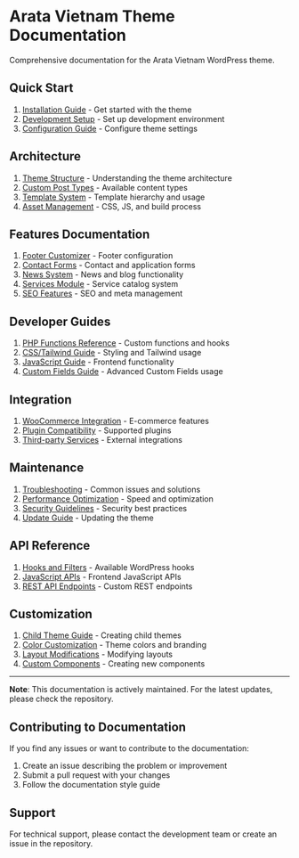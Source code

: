 # Arata Vietnam Theme Documentation

Comprehensive documentation for the Arata Vietnam WordPress theme.

## Quick Start

1. [Installation Guide](installation.md) - Get started with the theme
2. [Development Setup](development.md) - Set up development environment
3. [Configuration Guide](configuration.md) - Configure theme settings

## Architecture

1. [Theme Structure](theme-structure.md) - Understanding the theme architecture
2. [Custom Post Types](custom-post-types.md) - Available content types
3. [Template System](template-system.md) - Template hierarchy and usage
4. [Asset Management](asset-management.md) - CSS, JS, and build process

## Features Documentation

1. [Footer Customizer](footer-customizer-guide.md) - Footer configuration
2. [Contact Forms](contact-forms.md) - Contact and application forms
3. [News System](news-system.md) - News and blog functionality
4. [Services Module](services-module.md) - Service catalog system
5. [SEO Features](seo-features.md) - SEO and meta management

## Developer Guides

1. [PHP Functions Reference](php-functions.md) - Custom functions and hooks
2. [CSS/Tailwind Guide](css-guide.md) - Styling and Tailwind usage
3. [JavaScript Guide](javascript-guide.md) - Frontend functionality
4. [Custom Fields Guide](custom-fields.md) - Advanced Custom Fields usage

## Integration

1. [WooCommerce Integration](woocommerce.md) - E-commerce features
2. [Plugin Compatibility](plugin-compatibility.md) - Supported plugins
3. [Third-party Services](third-party-services.md) - External integrations

## Maintenance

1. [Troubleshooting](troubleshooting.md) - Common issues and solutions
2. [Performance Optimization](performance.md) - Speed and optimization
3. [Security Guidelines](security.md) - Security best practices
4. [Update Guide](update-guide.md) - Updating the theme

## API Reference

1. [Hooks and Filters](hooks-filters.md) - Available WordPress hooks
2. [JavaScript APIs](javascript-api.md) - Frontend JavaScript APIs
3. [REST API Endpoints](rest-api.md) - Custom REST endpoints

## Customization

1. [Child Theme Guide](child-theme.md) - Creating child themes
2. [Color Customization](color-customization.md) - Theme colors and branding
3. [Layout Modifications](layout-modifications.md) - Modifying layouts
4. [Custom Components](custom-components.md) - Creating new components

---

**Note**: This documentation is actively maintained. For the latest updates, please check the repository.

## Contributing to Documentation

If you find any issues or want to contribute to the documentation:

1. Create an issue describing the problem or improvement
2. Submit a pull request with your changes
3. Follow the documentation style guide

## Support

For technical support, please contact the development team or create an issue in the repository.
